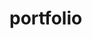 # portfolio
<!DOCTYPE html>
<html lang="en">
<head>
    <meta charset="UTF-8">
    <meta name="viewport" content="width=device-width, initial-scale=1.0">
    <title>Mohammed Masood Ahmed - Portfolio</title>
    <link rel="stylesheet" href="styles.css">
    <script defer src="script.js"></script>
    <style>
        /* Ensure the home icon is fixed to the bottom-right */
        #home-icon {
            position: fixed;
            bottom: 10px;
            right: 10px;
            width: 50px; /* Small icon */
            height: 50px;
        }

        /* Additional style for body and layout */
        body {
            margin: 0;
            padding: 0;
            font-family: Arial, sans-serif;
        }
    </style>
</head>
<body>
    <header>
        <h1 class="name">Mohammed Masood Ahmed</h1>
        <nav>
            <ul>
                <li><a href="#about">About Me</a></li>
                <li><a href="#skills">Skills</a></li>
                <li><a href="#projects">Projects</a></li>
                <li><a href="#recommendations">Recommendations</a></li>
            </ul>
        </nav>
    </header>
    
    <div id="home"></div>

    <section id="about">
        <img src="InShot_20220212_170238753.jpg" alt="Your Profile Image">
        <h2>Hi, I'm Mohammed Masood Ahmed! 👋</h2>
        <p>Master of Science in Software Design with Artificial Intelligence</p>
    </section>
    
    <section id="skills">
        <h2>Skills</h2>
        <div class="skill-card">HTML - 2 years</div>
        <div class="skill-card">CSS - 2 years</div>
        <div class="skill-card">JavaScript - 1.5 years</div>
        <div class="skill-card">Python - 4</div>
        <div class="skill-card">React - 1 year</div>
    </section>
    
    <section id="projects">
        <h2>Projects</h2>
        <ul>
            <li><strong>Virtual Try-On System:</strong> <br>• Created a Virtual Try-On system for clothing using Computer Vision.</li>
            <hr>
            <li><strong>Smart Extract:</strong> <br>• Developed a system for extracting structured data from unstructured machinery manuals using NLP and OCR.</li>
            <hr>
            <li><strong>Intrusion Detection System:</strong> <br>• Implemented an intrusion detection system using PCA and Random Forest Algorithm to detect anomalies in network traffic.</li>
            <hr>
        </ul>
    </section>
    
    <section id="recommendations">
        <h2>Recommendations</h2>
        <div id="recommendations-list">
            <p>"Mohammed is a quick learner and a great team player..."</p>
        </div>
        <h3>Leave a Recommendation</h3>
        <input type="text" id="name" placeholder="Your Name (Optional)">
        <textarea id="message" placeholder="Write your recommendation..."></textarea>
        <button onclick="addRecommendation()">Submit</button>
    </section>

    <!-- Home Icon positioned at the bottom-right -->
    <a href="#home">
        <img src="home-icon.png" alt="Home Icon" id="home-icon">
    </a>

</body>
</html>
